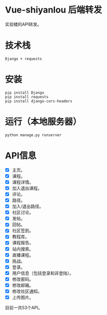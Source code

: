 # Vue-shiyanlou 后端转发

实验楼的API转发。

# 技术栈
```
Django + requests
```

# 安装
```
pip install Django
pip install requests
pip install django-cors-headers
```

# 运行（本地服务器）
```
python manage.py runserver
```

# API信息
- [x] 主页。
- [x] 课程。
- [x] 课程详情。
- [x] 加入退出课程。
- [x] 评论。
- [x] 路径。
- [x] 加入/退出路径。
- [x] 社区讨论。
- [x] 发帖。
- [x] 回帖。
- [x] 社区签到。
- [x] 教程库。
- [x] 课程报告。
- [x] 站内搜索。
- [x] 直播课程。
- [x] 挑战。
- [x] 登录。
- [x] 用户信息（包括登录和非登陆）。
- [x] 修改密码。
- [x] 修改邮箱。
- [x] 修改社区通知。
- [x] 上传图片。

目前一共53个API。
